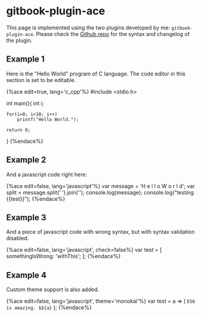 # gitbook-plugin-ace

This page is implemented using the two plugins developed by me: ```gitbook-plugin-ace```. Please check the [Github repo](https://github.com/ymcatar/gitbook-plugin-ace) for the syntax and changelog of the plugin.

## Example 1

Here is the "Hello World" program of C language. The code editor in this section is set to be editable.

{%ace edit=true, lang='c_cpp'%}
#include <stdio.h>

int main(){
	int i;

	for(i=0; i<10; i++)
		printf("Hello World.");

	return 0;
}
{%endace%}

## Example 2

And a javascript code right here:

{%ace edit=false, lang='javascript'%}
var message = 'H e l l o W o r l d';
var split = message.split(' ').join('');
console.log(message);
console.log("testing {{test}}");
{%endace%}

## Example 3

And a piece of javascript code with wrong syntax, but with syntax validation disabled.

{%ace edit=false, lang='javascript', check=false%}
var test = [
	somethingIsWrong: 'withThis';
];
{%endace%}

## Example 4

Custom theme support is also added.

{%ace edit=false, lang='javascript', theme='monokai'%}
var test = a => (
    `ES6 is amazing. $${a}`
);
{%endace%}
